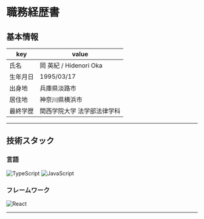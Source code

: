 # 職務経歴書

## 基本情報
|key|value|
|---|---|
|氏名|岡 英紀 / Hidenori Oka|
|生年月日|1995/03/17|
|出身地|兵庫県淡路市|
|居住地|神奈川県横浜市|
|最終学歴|関西学院大学 法学部法律学科|

---

## 技術スタック
### 言語
<p>
  <img alt="TypeScript" src="https://img.shields.io/badge/-TypeScript-007ACC?style=flat-square&logo=typescript&logoColor=white" />
  <img alt="JavaScript" src="https://img.shields.io/badge/-JavaScript-F7DF1E?style=flat-square&logo=JavaScript&logoColor=white" />
</p>

### フレームワーク
<p>
  <img alt="React" src="https://img.shields.io/badge/-React-45b8d8?style=flat-square&logo=react&logoColor=white" />
</p>

---